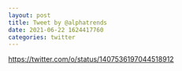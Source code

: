 ```yaml
--- 
layout: post 
title: Tweet by @alphatrends 
date: 2021-06-22 1624417760 
categories: twitter 
--- 
```

https://twitter.com/o/status/1407536197044518912